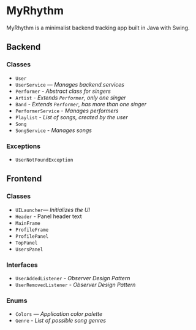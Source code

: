 # MyRhythm

MyRhythm is a minimalist backend tracking app built in Java with Swing.

## Backend

### Classes
- `User`
- `UserService` — *Manages backend.services*
- `Performer` - *Abstract class for singers*
- `Artist` - *Extends `Performer`, only one singer*
- `Band` - *Extends `Performer`, has more than one singer*
- `PerformerService` - *Manages performers*
- `Playlist` - *List of songs, created by the user*
- `Song`
- `SongService` - *Manages songs*

### Exceptions
- `UserNotFoundException`

## Frontend

### Classes
- `UILauncher`— *Initializes the UI*
- `Header` - Panel header text
- `MainFrame`
- `ProfileFrame`
- `ProfilePanel`
- `TopPanel`
- `UsersPanel`

### Interfaces
- `UserAddedListener` - *Observer Design Pattern*
- `UserRemovedListener` - *Observer Design Pattern*

### Enums
- `Colors` — *Application color palette*
- `Genre` - *List of possible song genres*